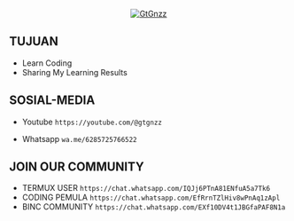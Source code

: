 <p align="center">
<a href="https://bajetech.org/"><img title="GtGnzz" src="https://img.shields.io/badge/Hello_Im_GtGnzz"></a>
</p>
<p align="center">



  
## TUJUAN
* Learn Coding
* Sharing My Learning Results
## SOSIAL-MEDIA
* Youtube ```
https://youtube.com/@gtgnzz ```

* Whatsapp ```
wa.me/6285725766522 ```
## JOIN OUR COMMUNITY
* TERMUX USER ```
https://chat.whatsapp.com/IQJj6PTnA81ENfuA5a7Tk6 ```
* CODING PEMULA ```
https://chat.whatsapp.com/EfRrnTZlHiv8wPnAq1zApl ```
* BINC COMMUNITY ```
https://chat.whatsapp.com/EXf10DV4t1JBGfaPAF8N1a ```
